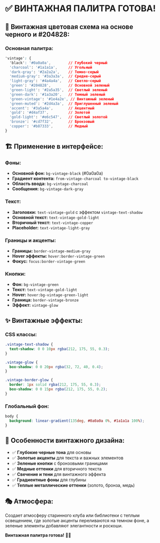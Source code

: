 # ✅ ВИНТАЖНАЯ ПАЛИТРА ГОТОВА!

## 🎨 **Винтажная цветовая схема на основе черного и #204828:**

### **Основная палитра:**
```css
'vintage': {
  'black': '#0a0a0a',        // Глубокий черный
  'charcoal': '#1a1a1a',     // Угольный
  'dark-gray': '#2a2a2a',    // Темно-серый
  'medium-gray': '#3a3a3a',  // Средне-серый
  'light-gray': '#4a4a4a',   // Светло-серый
  'green': '#204828',        // Основной зеленый
  'green-light': '#2a5a35',  // Светлый зеленый
  'green-dark': '#1a3a20',   // Темный зеленый
  'green-vintage': '#1e4a2e', // Винтажный зеленый
  'green-muted': '#2d4a3a',  // Приглушенный зеленый
  'accent': '#3a5a4a',       // Акцентный
  'gold': '#d4af37',         // Золотой
  'gold-light': '#e6c547',   // Светлый золотой
  'bronze': '#cd7f32',       // Бронзовый
  'copper': '#b87333',       // Медный
}
```

## 🏗️ **Применение в интерфейсе:**

### **Фоны:**
- **Основной фон:** `bg-vintage-black` (#0a0a0a)
- **Градиент контента:** `from-vintage-charcoal to-vintage-black`
- **Область ввода:** `bg-vintage-charcoal`
- **Сообщения:** `bg-vintage-dark-gray`

### **Текст:**
- **Заголовки:** `text-vintage-gold` с эффектом `vintage-text-shadow`
- **Основной текст:** `text-vintage-gold-light`
- **Вторичный текст:** `text-vintage-copper`
- **Placeholder:** `text-vintage-light-gray`

### **Границы и акценты:**
- **Границы:** `border-vintage-medium-gray`
- **Hover эффекты:** `hover:border-vintage-green`
- **Фокус:** `focus:border-vintage-green`

### **Кнопки:**
- **Фон:** `bg-vintage-green`
- **Текст:** `text-vintage-gold-light`
- **Hover:** `hover:bg-vintage-green-light`
- **Граница:** `border-vintage-bronze`
- **Эффект:** `vintage-glow`

## ✨ **Винтажные эффекты:**

### **CSS классы:**
```css
.vintage-text-shadow {
  text-shadow: 0 0 10px rgba(212, 175, 55, 0.3);
}

.vintage-glow {
  box-shadow: 0 0 20px rgba(32, 72, 40, 0.4);
}

.vintage-border-glow {
  border: 1px solid rgba(212, 175, 55, 0.3);
  box-shadow: 0 0 15px rgba(212, 175, 55, 0.2);
}
```

### **Глобальный фон:**
```css
body {
  background: linear-gradient(135deg, #0a0a0a 0%, #1a1a1a 100%);
}
```

## 🌟 **Особенности винтажного дизайна:**

- ✅ **Глубокие черные тона** для основы
- ✅ **Золотые акценты** для текста и важных элементов
- ✅ **Зеленые кнопки** с бронзовыми границами
- ✅ **Медные оттенки** для вторичного текста
- ✅ **Свечение и тени** для винтажного эффекта
- ✅ **Градиентные фоны** для глубины
- ✅ **Теплые металлические оттенки** (золото, бронза, медь)

## 🎭 **Атмосфера:**
Создает атмосферу старинного клуба или библиотеки с теплым освещением, где золотые акценты переливаются на темном фоне, а зеленые элементы добавляют элегантности и роскоши.

**Винтажная палитра готова!** 🚀✨
